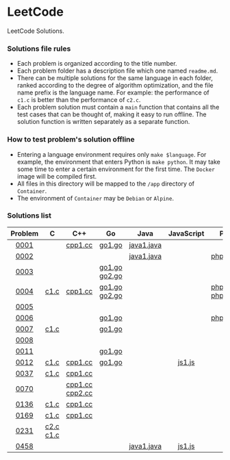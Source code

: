 # LeetCode

LeetCode Solutions.

### Solutions file rules

- Each problem is organized according to the title number.
- Each problem folder has a description file which one named `readme.md`.
- There can be multiple solutions for the same language in each folder, ranked according to the degree of algorithm optimization, and the file name prefix is the language name. For example: the performance of `c1.c` is better than the performance of `c2.c`.
- Each problem solution must contain a `main` function that contains all the test cases that can be thought of, making it easy to run offline. The solution function is written separately as a separate function.

### How to test problem's solution offline

- Entering a language environment requires only `make $language`. For example, the environment that enters Python is `make python`. It may take some time to enter a certain environment for the first time. The `Docker` image will be compiled first.
- All files in this directory will be mapped to the `/app` directory of `Container`.
- The environment of `Container` may be `Debian` or `Alpine`.

### Solutions list

|Problem|C|C++|Go|Java|JavaScript|PHP|Python|Rust|
|:---:|:---:|:---:|:---:|:---:|:---:|:---:|:---:|:---:|
|[0001](https://leetcode.com/problems/two-sum)||[cpp1.cc](https://github.com/6leetcode/6leetcode/blob/master/0001.%20Two%20Sum/cpp1.cc)|[go1.go](https://github.com/6leetcode/6leetcode/blob/master/0001.%20Two%20Sum/go1.go)|[java1.java](https://github.com/6leetcode/6leetcode/blob/master/0001.%20Two%20Sum/java1.java)|||||
|[0002](https://leetcode.com/problems/add-two-numbers)||||[java1.java](https://github.com/6leetcode/6leetcode/blob/master/0002.%20Add%20Two%20Numbers/java1.java)||[php1.php](https://github.com/6leetcode/6leetcode/blob/master/0002.%20Add%20Two%20Numbers/php1.php)|||
|[0003](https://leetcode.com/problems/longest-substring-without-repeating-characters)|||[go1.go](https://github.com/6leetcode/6leetcode/blob/master/0003.%20Longest%20Substring%20Without%20Repeating%20Characters/go1.go) [go2.go](https://github.com/6leetcode/6leetcode/blob/master/0003.%20Longest%20Substring%20Without%20Repeating%20Characters/go1.go)||||||
|[0004](https://leetcode.com/problems/median-of-two-sorted-arrays)|[c1.c](https://github.com/6leetcode/6leetcode/blob/master/0004.%20Median%20of%20Two%20Sorted%20Arrays/c1.c)|[cpp1.cc](https://github.com/6leetcode/6leetcode/blob/master/0004.%20Median%20of%20Two%20Sorted%20Arrays/cpp1.cc)|[go1.go](https://github.com/6leetcode/6leetcode/blob/master/0004.%20Median%20of%20Two%20Sorted%20Arrays/go1.go) [go2.go](https://github.com/6leetcode/6leetcode/blob/master/0004.%20Median%20of%20Two%20Sorted%20Arrays/go1.go)|||[php1.php](https://github.com/6leetcode/6leetcode/blob/master/0004.%20Median%20of%20Two%20Sorted%20Arrays/php1.php) [php2.php](https://github.com/6leetcode/6leetcode/blob/master/0004.%20Median%20of%20Two%20Sorted%20Arrays/php1.php)|||
|[0005](https://leetcode.com/problems/longest-palindromic-substring)|||||||||
|[0006](https://leetcode.com/problems/zigzag-conversion)|||[go1.go](https://github.com/6leetcode/6leetcode/blob/master/0006.%20ZigZag%20Conversion/go1.go)|||[php1.php](https://github.com/6leetcode/6leetcode/blob/master/0006.%20ZigZag%20Conversion/php1.php)|||
|[0007](https://leetcode.com/problems/reverse-integer)|[c1.c](https://github.com/6leetcode/6leetcode/blob/master/0007.%20Reverse%20Integer/c1.c)||[go1.go](https://github.com/6leetcode/6leetcode/blob/master/0007.%20Reverse%20Integer/go1.go)||||||
|[0008](https://leetcode.com/problems/string-to-integer-atoi)|||||||||
|[0011](https://leetcode.com/problems/container-with-most-water)|||[go1.go](https://github.com/6leetcode/6leetcode/blob/master/0011.%20Container%20With%20Most%20Water/go1.go)||||||
|[0012](https://leetcode.com/problems/integer-to-roman)|[c1.c](https://github.com/6leetcode/6leetcode/blob/master/0012.%20Integer%20to%20Roman/c1.c)|[cpp1.cc](https://github.com/6leetcode/6leetcode/blob/master/0012.%20Integer%20to%20Roman/cpp1.cc)|[go1.go](https://github.com/6leetcode/6leetcode/blob/master/0012.%20Integer%20to%20Roman/go1.go)||[js1.js](https://github.com/6leetcode/6leetcode/blob/master/0012.%20Integer%20to%20Roman/js1.js)|||[rust1.rs](https://github.com/6leetcode/6leetcode/blob/master/0012.%20Integer%20to%20Roman/rust1.rs)|
|[0037](https://leetcode.com/problems/sudoku-solver)|[c1.c](https://github.com/6leetcode/6leetcode/blob/master/0037.%20Sudoku%20Solver/c1.c)|[cpp1.cc](https://github.com/6leetcode/6leetcode/blob/master/0037.%20Sudoku%20Solver/cpp1.cc)|||||||
|[0070](https://leetcode.com/problems/climbing-stairs)||[cpp1.cc](https://github.com/6leetcode/6leetcode/blob/master/0070.%20Climbing%20Stairs/cpp1.cc) [cpp2.cc](https://github.com/6leetcode/6leetcode/blob/master/0070.%20Climbing%20Stairs/cpp1.cc)|||||||
|[0136](https://leetcode.com/problems/single-number)|[c1.c](https://github.com/6leetcode/6leetcode/blob/master/0136.%20Single%20Number/c1.c)|[cpp1.cc](https://github.com/6leetcode/6leetcode/blob/master/0136.%20Single%20Number/cpp1.cc)|||||||
|[0169](https://leetcode.com/problems/majority-element)|[c1.c](https://github.com/6leetcode/6leetcode/blob/master/0169.%20Majority%20Element/c1.c)|[cpp1.cc](https://github.com/6leetcode/6leetcode/blob/master/0169.%20Majority%20Element/cpp1.cc)||||||[rust1.rs](https://github.com/6leetcode/6leetcode/blob/master/0169.%20Majority%20Element/rust1.rs)|
|[0231](https://leetcode.com/problems/power-of-two)|[c2.c](https://github.com/6leetcode/6leetcode/blob/master/0231.%20Power%20of%20Two/c2.c) [c1.c](https://github.com/6leetcode/6leetcode/blob/master/0231.%20Power%20of%20Two/c2.c)||||||||
|[0458](https://leetcode.com/problems/poor-pigs)||||[java1.java](https://github.com/6leetcode/6leetcode/blob/master/0458.%20Poor%20Pigs/java1.java)|[js1.js](https://github.com/6leetcode/6leetcode/blob/master/0458.%20Poor%20Pigs/js1.js)||||